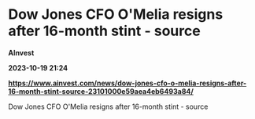 # Dow Jones CFO O'Melia resigns after 16-month stint - source
**AInvest**

**2023-10-19 21:24**

**https://www.ainvest.com/news/dow-jones-cfo-o-melia-resigns-after-16-month-stint-source-23101000e59aea4eb6493a84/**

Dow Jones CFO O'Melia resigns after 16-month stint - source